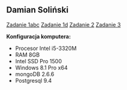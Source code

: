 ## Damian Soliński

[Zadanie 1abc](/zad1abc.md)
[Zadanie 1d](/zad1d.md)
[Zadanie 2](/zad2.md)
[Zadanie 3](/zad3.md)

**Konfiguracja komputera:**
- Procesor Intel i5-3320M
- RAM 8GB
- Intel SSD Pro 1500
- Windows 8.1 Pro x64
- mongoDB 2.6.6
- Postgresql 9.4

